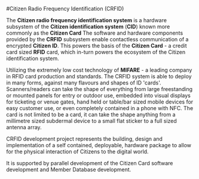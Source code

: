 #Citizen Radio Frequency Identification (CRFID)

The **Citizen radio frequency identification system** is a hardware subsystem of the **Citizen identification system** (**CID**) known more commonly as the **Citizen Card**  The software and hardware components provided by the **CRFID** subsystem enable contactless communication of a encrypted **Citizen ID**. This powers the basis of the **Citizen Card** - a credit card sized **RFID** card, which in-turn powers the ecosystem of the Citizen identification system.

Utilizing the extremely low cost technology of **MIFARE** - a leading company in RFID card production and standards. The CRFID system is able to deploy in many forms, against many flavours and shapes of ID 'cards'. Scanners/readers can take the shape of everything from large freestanding or mounted panels for entry or outdoor use, embedded into visual displays for ticketing or venue gates, hand held or table/bar sized mobile devices for easy customer use, or even completely contained in a phone with NFC. The card is not limited to be a card, it can take the shape anything from a millimetre sized subdermal device to a small flat sticker to a full sized antenna array. 

CRFID development project represents the building, design and implementation of a self contained, deployable, hardware package to allow for the physical interaction of Citizens to the digital world. 

It is supported by parallel development of the Citizen Card software development and Member Database development.